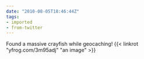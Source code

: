 ```yaml
---
date: "2010-08-05T18:46:44Z"
tags:
- imported
- from-twitter
---
```

Found a massive crayfish while geocaching!  {{< linkrot "yfrog.com/3m95adj" "an image" >}}

